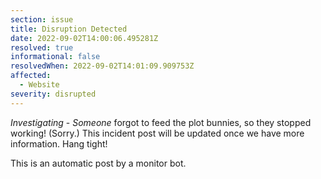 ```yaml
---
section: issue
title: Disruption Detected
date: 2022-09-02T14:00:06.495281Z
resolved: true
informational: false
resolvedWhen: 2022-09-02T14:01:09.909753Z
affected:
  - Website
severity: disrupted
---
```

*Investigating* - _Someone_ forgot to feed the plot bunnies, so they stopped working! (Sorry.) This incident post will be updated once we have more information. Hang tight!

This is an automatic post by a monitor bot.
        